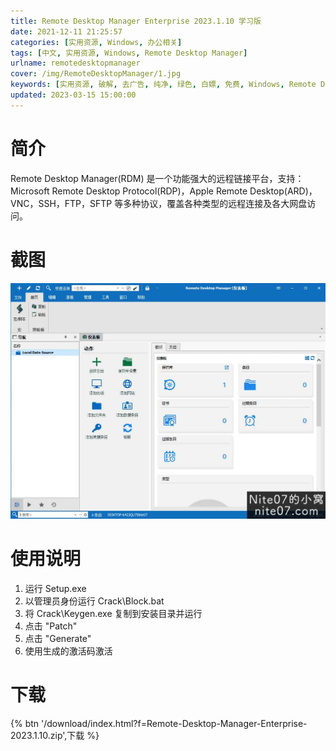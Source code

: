 ```yaml
---
title: Remote Desktop Manager Enterprise 2023.1.10 学习版
date: 2021-12-11 21:25:57
categories: [实用资源, Windows, 办公相关]
tags: [中文, 实用资源, Windows, Remote Desktop Manager]
urlname: remotedesktopmanager
cover: /img/RemoteDesktopManager/1.jpg
keywords: [实用资源, 破解, 去广告, 纯净, 绿色, 白嫖, 免费, Windows, Remote Desktop Manager]
updated: 2023-03-15 15:00:00
---
```


# 简介

Remote Desktop Manager(RDM) 是一个功能强大的远程链接平台，支持：Microsoft Remote Desktop Protocol(RDP)，Apple Remote Desktop(ARD)，VNC，SSH，FTP，SFTP 等多种协议，覆盖各种类型的远程连接及各大网盘访问。

# 截图

![](/img/RemoteDesktopManager/2.jpg)

# 使用说明

1. 运行 Setup.exe
2. 以管理员身份运行 Crack\Block.bat
3. 将 Crack\Keygen.exe 复制到安装目录并运行
4. 点击 "Patch"
5. 点击 "Generate"
6. 使用生成的激活码激活

# 下载

{% btn '/download/index.html?f=Remote-Desktop-Manager-Enterprise-2023.1.10.zip',下载 %}

